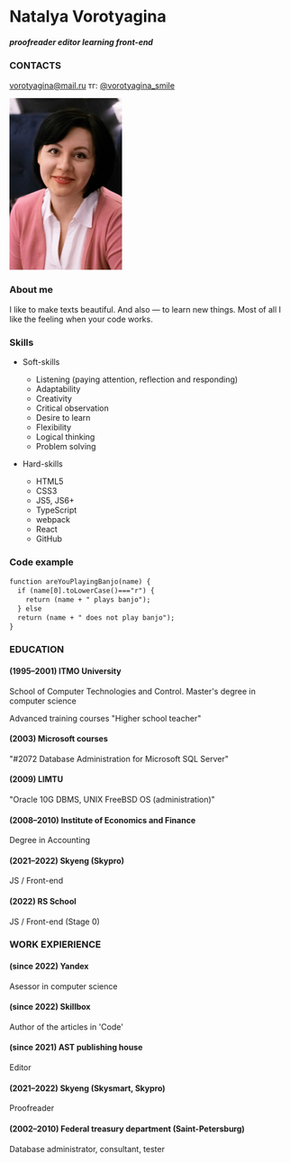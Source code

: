 # Natalya Vorotyagina
##### proofreader editor learning front-end

### CONTACTS
vorotyagina@mail.ru
тг: [@vorotyagina_smile](http://t.me/vorotyagina_smile)

![foto](./img/ava.png "Фото")

### About me
I like to make texts beautiful. And also — to learn new things. Most of all I like the feeling when your code works.

### Skills
* Soft-skills
    + Listening (paying attention, reflection and responding)
    + Adaptability
    + Creativity
    + Critical observation
    + Desire to learn
    + Flexibility
    + Logical thinking
    + Problem solving

* Hard-skills
    + HTML5
    + CSS3
    + JS5, JS6+
    + TypeScript
    + webpack
    + React  
    + GitHub

### Code example
```
function areYouPlayingBanjo(name) {
  if (name[0].toLowerCase()==="r") {
    return (name + " plays banjo");
  } else
  return (name + " does not play banjo");
}
```

### EDUCATION
#### (1995–2001) ITMO University
School of Computer Technologies and Control. 
Master's degree in computer science

Advanced training courses "Higher school teacher"

#### (2003) Microsoft courses
"#2072 Database Administration for Microsoft SQL Server"

#### (2009) LIMTU
"Oracle 10G DBMS, UNIX FreeBSD OS (administration)"

#### (2008–2010) Institute of Economics and Finance
Degree in Accounting

#### (2021–2022) Skyeng (Skypro)
JS / Front-end

#### (2022) RS School
JS / Front-end (Stage 0)

### WORK EXPIERIENCE
#### (since 2022) Yandex
Asessor in computer science

#### (since 2022) Skillbox
Author of the articles in 'Code'

#### (since 2021) AST publishing house 
Editor

#### (2021–2022) Skyeng (Skysmart, Skypro)
Proofreader

#### (2002–2010) Federal treasury department (Saint-Petersburg)
Database administrator, consultant, tester
